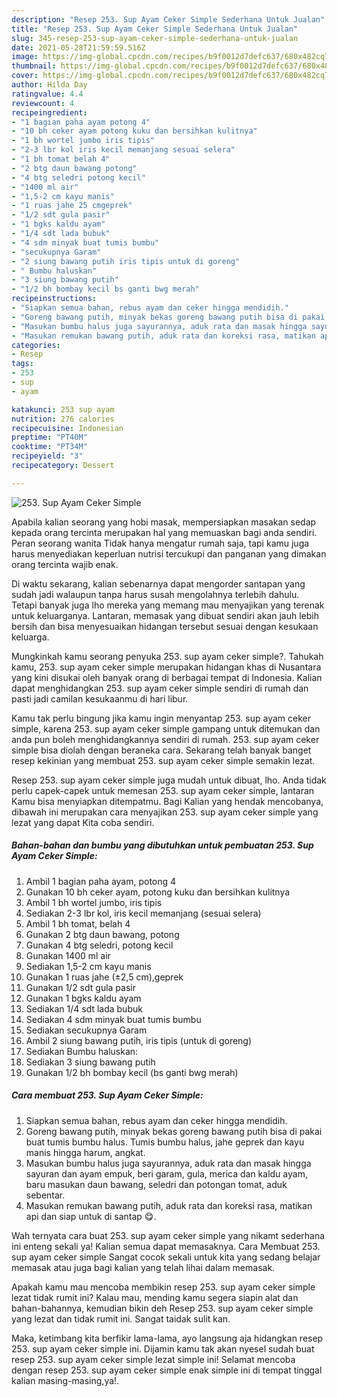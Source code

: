 ```yaml
---
description: "Resep 253. Sup Ayam Ceker Simple Sederhana Untuk Jualan"
title: "Resep 253. Sup Ayam Ceker Simple Sederhana Untuk Jualan"
slug: 345-resep-253-sup-ayam-ceker-simple-sederhana-untuk-jualan
date: 2021-05-28T21:59:59.516Z
image: https://img-global.cpcdn.com/recipes/b9f0012d7defc637/680x482cq70/253-sup-ayam-ceker-simple-foto-resep-utama.jpg
thumbnail: https://img-global.cpcdn.com/recipes/b9f0012d7defc637/680x482cq70/253-sup-ayam-ceker-simple-foto-resep-utama.jpg
cover: https://img-global.cpcdn.com/recipes/b9f0012d7defc637/680x482cq70/253-sup-ayam-ceker-simple-foto-resep-utama.jpg
author: Hilda Day
ratingvalue: 4.4
reviewcount: 4
recipeingredient:
- "1 bagian paha ayam potong 4"
- "10 bh ceker ayam potong kuku dan bersihkan kulitnya"
- "1 bh wortel jumbo iris tipis"
- "2-3 lbr kol iris kecil memanjang sesuai selera"
- "1 bh tomat belah 4"
- "2 btg daun bawang potong"
- "4 btg seledri potong kecil"
- "1400 ml air"
- "1,5-2 cm kayu manis"
- "1 ruas jahe 25 cmgeprek"
- "1/2 sdt gula pasir"
- "1 bgks kaldu ayam"
- "1/4 sdt lada bubuk"
- "4 sdm minyak buat tumis bumbu"
- "secukupnya Garam"
- "2 siung bawang putih iris tipis untuk di goreng"
- " Bumbu haluskan"
- "3 siung bawang putih"
- "1/2 bh bombay kecil bs ganti bwg merah"
recipeinstructions:
- "Siapkan semua bahan, rebus ayam dan ceker hingga mendidih."
- "Goreng bawang putih, minyak bekas goreng bawang putih bisa di pakai buat tumis bumbu halus. Tumis bumbu halus, jahe geprek dan kayu manis hingga harum, angkat."
- "Masukan bumbu halus juga sayurannya, aduk rata dan masak hingga sayuran dan ayam empuk, beri garam, gula, merica dan kaldu ayam, baru masukan daun bawang, seledri dan potongan tomat, aduk sebentar."
- "Masukan remukan bawang putih, aduk rata dan koreksi rasa, matikan api dan siap untuk di santap 😋."
categories:
- Resep
tags:
- 253
- sup
- ayam

katakunci: 253 sup ayam 
nutrition: 276 calories
recipecuisine: Indonesian
preptime: "PT40M"
cooktime: "PT34M"
recipeyield: "3"
recipecategory: Dessert

---
```



![253. Sup Ayam Ceker Simple](https://img-global.cpcdn.com/recipes/b9f0012d7defc637/680x482cq70/253-sup-ayam-ceker-simple-foto-resep-utama.jpg)

Apabila kalian seorang yang hobi masak, mempersiapkan masakan sedap kepada orang tercinta merupakan hal yang memuaskan bagi anda sendiri. Peran seorang  wanita Tidak hanya mengatur rumah saja, tapi kamu juga harus menyediakan keperluan nutrisi tercukupi dan panganan yang dimakan orang tercinta wajib enak.

Di waktu  sekarang, kalian sebenarnya dapat mengorder santapan yang sudah jadi walaupun tanpa harus susah mengolahnya terlebih dahulu. Tetapi banyak juga lho mereka yang memang mau menyajikan yang terenak untuk keluarganya. Lantaran, memasak yang dibuat sendiri akan jauh lebih bersih dan bisa menyesuaikan hidangan tersebut sesuai dengan kesukaan keluarga. 



Mungkinkah kamu seorang penyuka 253. sup ayam ceker simple?. Tahukah kamu, 253. sup ayam ceker simple merupakan hidangan khas di Nusantara yang kini disukai oleh banyak orang di berbagai tempat di Indonesia. Kalian dapat menghidangkan 253. sup ayam ceker simple sendiri di rumah dan pasti jadi camilan kesukaanmu di hari libur.

Kamu tak perlu bingung jika kamu ingin menyantap 253. sup ayam ceker simple, karena 253. sup ayam ceker simple gampang untuk ditemukan dan anda pun boleh menghidangkannya sendiri di rumah. 253. sup ayam ceker simple bisa diolah dengan beraneka cara. Sekarang telah banyak banget resep kekinian yang membuat 253. sup ayam ceker simple semakin lezat.

Resep 253. sup ayam ceker simple juga mudah untuk dibuat, lho. Anda tidak perlu capek-capek untuk memesan 253. sup ayam ceker simple, lantaran Kamu bisa menyiapkan ditempatmu. Bagi Kalian yang hendak mencobanya, dibawah ini merupakan cara menyajikan 253. sup ayam ceker simple yang lezat yang dapat Kita coba sendiri.

<!--inarticleads1-->

##### Bahan-bahan dan bumbu yang dibutuhkan untuk pembuatan 253. Sup Ayam Ceker Simple:

1. Ambil 1 bagian paha ayam, potong 4
1. Gunakan 10 bh ceker ayam, potong kuku dan bersihkan kulitnya
1. Ambil 1 bh wortel jumbo, iris tipis
1. Sediakan 2-3 lbr kol, iris kecil memanjang (sesuai selera)
1. Ambil 1 bh tomat, belah 4
1. Gunakan 2 btg daun bawang, potong
1. Gunakan 4 btg seledri, potong kecil
1. Gunakan 1400 ml air
1. Sediakan 1,5-2 cm kayu manis
1. Gunakan 1 ruas jahe (±2,5 cm),geprek
1. Gunakan 1/2 sdt gula pasir
1. Gunakan 1 bgks kaldu ayam
1. Sediakan 1/4 sdt lada bubuk
1. Sediakan 4 sdm minyak buat tumis bumbu
1. Sediakan secukupnya Garam
1. Ambil 2 siung bawang putih, iris tipis (untuk di goreng)
1. Sediakan  Bumbu haluskan:
1. Sediakan 3 siung bawang putih
1. Gunakan 1/2 bh bombay kecil (bs ganti bwg merah)




<!--inarticleads2-->

##### Cara membuat 253. Sup Ayam Ceker Simple:

1. Siapkan semua bahan, rebus ayam dan ceker hingga mendidih.
1. Goreng bawang putih, minyak bekas goreng bawang putih bisa di pakai buat tumis bumbu halus. Tumis bumbu halus, jahe geprek dan kayu manis hingga harum, angkat.
1. Masukan bumbu halus juga sayurannya, aduk rata dan masak hingga sayuran dan ayam empuk, beri garam, gula, merica dan kaldu ayam, baru masukan daun bawang, seledri dan potongan tomat, aduk sebentar.
1. Masukan remukan bawang putih, aduk rata dan koreksi rasa, matikan api dan siap untuk di santap 😋.




Wah ternyata cara buat 253. sup ayam ceker simple yang nikamt sederhana ini enteng sekali ya! Kalian semua dapat memasaknya. Cara Membuat 253. sup ayam ceker simple Sangat cocok sekali untuk kita yang sedang belajar memasak atau juga bagi kalian yang telah lihai dalam memasak.

Apakah kamu mau mencoba membikin resep 253. sup ayam ceker simple lezat tidak rumit ini? Kalau mau, mending kamu segera siapin alat dan bahan-bahannya, kemudian bikin deh Resep 253. sup ayam ceker simple yang lezat dan tidak rumit ini. Sangat taidak sulit kan. 

Maka, ketimbang kita berfikir lama-lama, ayo langsung aja hidangkan resep 253. sup ayam ceker simple ini. Dijamin kamu tak akan nyesel sudah buat resep 253. sup ayam ceker simple lezat simple ini! Selamat mencoba dengan resep 253. sup ayam ceker simple enak simple ini di tempat tinggal kalian masing-masing,ya!.

